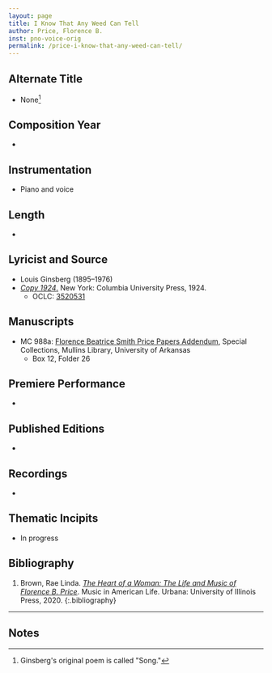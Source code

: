 ```yaml
---
layout: page
title: I Know That Any Weed Can Tell
author: Price, Florence B.
inst: pno-voice-orig
permalink: /price-i-know-that-any-weed-can-tell/
---
```


## Alternate Title
- None[^fn1]

## Composition Year
- 

## Instrumentation
- Piano and voice

## Length
- 

## Lyricist and Source
- Louis Ginsberg (1895&ndash;1976)
- [*Copy 1924*.](https://books.google.com/books?id=EbcLAQAAIAAJ) New York: Columbia University Press, 1924. 
    * OCLC: <a href="https://search.worldcat.org/title/3520531" target="_blank">3520531</a>

## Manuscripts
- MC 988a: <a href="https://uark.as.atlas-sys.com/repositories/2/resources/1522" target="_blank">Florence Beatrice Smith Price Papers Addendum</a>, Special Collections, Mullins Library, University of Arkansas
    * Box 12, Folder 26

## Premiere Performance
- 

## Published Editions
- 

## Recordings
- 

## Thematic Incipits
- In progress

## Bibliography
1. Brown, Rae Linda. <a href="https://www.worldcat.org/title/1122800180" target="_blank">*The Heart of a Woman: The Life and Music of Florence B. Price*</a>. Music in American Life. Urbana: University of Illinois Press, 2020.
{:.bibliography}

---
## Notes
[^fn1]: Ginsberg's original poem is called "Song."
